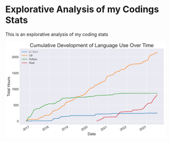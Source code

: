 # Explorative Analysis of my Codings Stats

This is an explorative analysis of my coding stats

![](images/language_development.png)